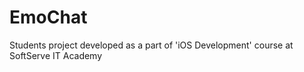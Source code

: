 # EmoChat

Students project developed as a part of 'iOS Development' course at SoftServe IT Academy
